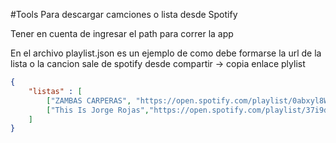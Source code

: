 #Tools
Para descargar camciones o lista desde Spotify

Tener en cuenta de ingresar el path para correr la app 

En el archivo playlist.json es un ejemplo de como debe formarse la url de la lista o la cancion sale de spotify desde compartir -> copia enlace plylist 



```json
{
    "listas" : [
        ["ZAMBAS CARPERAS", "https://open.spotify.com/playlist/0abxyl8WW1QhPSkCqMaef2?si=f9c2de6c45454246"],
        ["This Is Jorge Rojas","https://open.spotify.com/playlist/37i9dQZF1DZ06evO2ohD8p?si=580681e4673647c4"]
    ]
}
```




